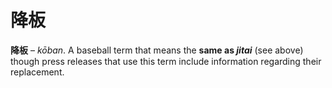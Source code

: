 # 降板

**降板** – _kōban_. A baseball term that means the **same as _jitai_** (see above) though press releases that use this term include information regarding their replacement.
